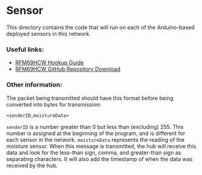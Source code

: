 # Sensor

This directory contains the code that will run on each of the Arduino-based deployed sensors in this network.

### Useful links:

- [RFM69HCW Hookup Guide](https://learn.sparkfun.com/tutorials/rfm69hcw-hookup-guide/running-the-example-code)
- [RFM69HCW GitHub Repository Download](https://github.com/sparkfun/RFM69HCW_Breakout/archive/master.zip)

### Other information:

The packet being transmitted should have this format before being converted into bytes for transmission:

```<senderID,moistureData>```

`senderID` is a number greater than 0 but less than (excluding) 255. This number is assigned at the beginning of the program, and is different for each sensor in the network. `moistureData` represents the reading of the moisture sensor. When this message is transmitted, the hub will receive this data and look for the less-than sign, comma, and greater-than sign as separating characters. It will also add the timestamp of when the data was received by the hub.
